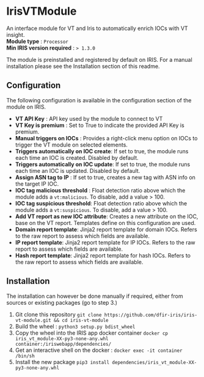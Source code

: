 # IrisVTModule

An interface module for VT and Iris to automatically enrich IOCs with VT insight.  
**Module type** : ``Processor``  
**Min IRIS version required** : ``> 1.3.0`` 

The module is preinstalled and registered by default on IRIS. For a manual installation please see the Installation section of this readme.

## Configuration 
The following configuration is available in the configuration section of the module on IRIS. 

- **VT API Key** : API key used by the module to connect to VT 
- **VT Key is premium** : Set to True to indicate the provided API Key is premium.
- **Manual triggers on IOCs** : Provides a right-click menu option on IOCs to trigger the VT module on selected elements. 
- **Triggers automatically on IOC create**: If set to true, the module runs each time an IOC is created. Disabled by default. 
- **Triggers automatically on IOC update**: If set to true, the module runs each time an IOC is updated. Disabled by default. 
- **Assign ASN tag to IP** : If set to true, creates a new tag with ASN info on the target IP IOC. 
- **IOC tag malicious threshold** : Float detection ratio above which the module adds a ``vt:malicious``. To disable, add a value > 100. 
- **IOC tag suspicious threshold**: Float detection ratio above which the module adds a ``vt:suspicious``. To disable, add a value > 100. 
- **Add VT report as new IOC attribute**: Creates a new attribute on the IOC, base on the VT report. Templates define on this configuration are used. 
- **Domain report template**: Jinja2 report template for domain IOCs. Refers to the raw report to assess which fields are available. 
- **IP report template**: Jinja2 report template for IP IOCs. Refers to the raw report to assess which fields are available. 
- **Hash report template**: Jinja2 report template for hash IOCs. Refers to the raw report to assess which fields are available. 

## Installation 
 The installation can however be done manually if required, 
either from sources or existing packages (go to step 3.)

1. Git clone this repository ``git clone https://github.com/dfir-iris/iris-vt-module.git && cd iris-vt-module``
2. Build the wheel : ``python3 setup.py bdist_wheel`` 
3. Copy the wheel into the IRIS app docker container ``docker cp iris_vt_module-XX-py3-none-any.whl container:/iriswebapp/dependencies/``
4. Get an interactive shell on the docker : ``docker exec -it container /bin/sh``
5. Install the new package ``pip3 install dependencies/iris_vt_module-XX-py3-none-any.whl``
